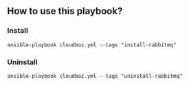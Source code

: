## How to use this playbook?
### Install
```
ansible-playbook cloudboz.yml --tags "install-rabbitmq"
```
### Uninstall
```
ansible-playbook cloudboz.yml --tags "uninstall-rabbitmq"
```